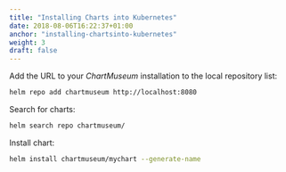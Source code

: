 ```yaml
---
title: "Installing Charts into Kubernetes"
date: 2018-08-06T16:22:37+01:00
anchor: "installing-chartsinto-kubernetes"
weight: 3
draft: false
---
```


Add the URL to your *ChartMuseum* installation to the local repository list:
```bash
helm repo add chartmuseum http://localhost:8080
```

Search for charts:
```bash
helm search repo chartmuseum/
```

Install chart:
```bash
helm install chartmuseum/mychart --generate-name
```
